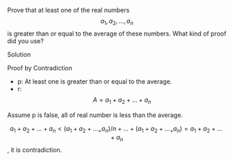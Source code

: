 Prove that at least one of the real numbers $$a_1, a_2, ...,a_n$$ is greater than or equal to the average of these numbers. What kind of proof did you use?

Solution

Proof by Contradiction

+ p: At least one is greater than or equal to the average.
+ r: $$A = a_1 + a_2 + ... + a_n$$

Assume p is false, all of real number is less than the average.

$$a_1 + a_2 + ... + a_n \lt (a_1 + a_2 + ..._+ a_n) / n + ... + (a_1 + a_2 + ..._+ a_n) = a_1 + a_2 + ... + a_n$$, it is contradiction.